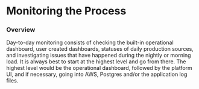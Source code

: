 # Monitoring the Process

### Overview

Day-to-day monitoring consists of checking the built-in operational dashboard, user created dashboards, statuses of daily production sources, and investigating issues that have happened during the nightly or morning load. It is always best to start at the highest level and go from there. The highest level would be the operational dashboard, followed by the platform UI, and if necessary, going into AWS, Postgres and/or the application log files.




